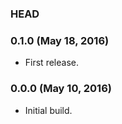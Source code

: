 ### HEAD

### 0.1.0 (May 18, 2016)

  * First release.


### 0.0.0 (May 10, 2016)

  * Initial build.
